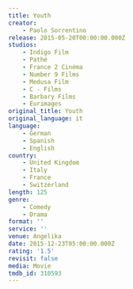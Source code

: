 ```yaml
---
title: Youth
creator:
    - Paolo Sorrentino
release: 2015-05-20T00:00:00.000Z
studios:
    - Indigo Film
    - Pathé
    - France 2 Cinéma
    - Number 9 Films
    - Medusa Film
    - C - Films
    - Barbary Films
    - Eurimages
original_title: Youth
original_language: it
language:
    - German
    - Spanish
    - English
country:
    - United Kingdom
    - Italy
    - France
    - Switzerland
length: 125
genre:
    - Comedy
    - Drama
format: ''
service: ''
venue: Angelika
date: 2015-12-23T05:00:00.000Z
rating: '1.5'
revisit: false
media: Movie
tmdb_id: 310593
---
```



